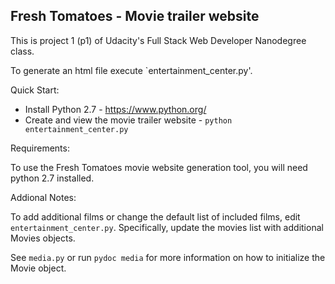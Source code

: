 Fresh Tomatoes - Movie trailer website
--------------------------------------

This is project 1 (p1) of Udacity's Full Stack Web Developer Nanodegree class.

To generate an html file execute `entertainment_center.py'.

Quick Start:

- Install Python 2.7 - https://www.python.org/
- Create and view the movie trailer website - `python entertainment_center.py`

Requirements:

To use the Fresh Tomatoes movie website generation tool, you will need
python 2.7 installed.

Addional Notes:

To add additional films or change the default list of included films, edit
`entertainment_center.py`. Specifically, update the movies list with additional
Movies objects.

See `media.py` or run `pydoc media` for more information on how to initialize
the Movie object.
